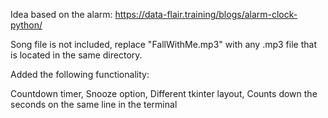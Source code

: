 Idea based on the alarm: https://data-flair.training/blogs/alarm-clock-python/

Song file is not included, replace "FallWithMe.mp3" with any .mp3 file that is located in the same directory.

Added the following functionality:

Countdown timer, Snooze option, Different tkinter layout, Counts down the seconds on the same line in the terminal


